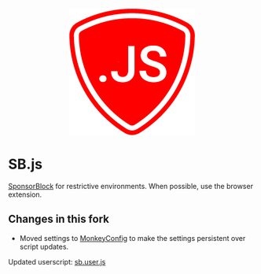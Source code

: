 <p align="center"><img src="docs/icon.png"></p>

# SB.js

[SponsorBlock](https://github.com/ajayyy/SponsorBlock) for restrictive environments. When possible, use the browser extension.


## Changes in this fork
- Moved settings to [MonkeyConfig](https://github.com/odyniec/MonkeyConfig) to make the settings persistent over script updates.

Updated userscript: [sb.user.js](https://github.com/Apina-32/sb.js/raw/main/docs/sb.user.js)

